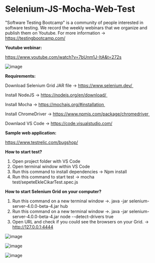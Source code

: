 # Selenium-JS-Mocha-Web-Test

"Software Testing Bootcamp" is a community of people interested in software testing. We record the weekly webinars that we organize and publish them on Youtube. For more information -> https://testingbootcamp.com/

**Youtube webinar:**  

https://www.youtube.com/watch?v=7bUnm1J-ItA&t=272s

![image](https://user-images.githubusercontent.com/89974862/135721331-8d89e151-12f1-4224-beef-b215ef7bc96a.png)

**Requirements:**

Download Selenium Grid JAR file -> https://www.selenium.dev/ 

Install NodeJS -> https://nodejs.org/en/download/ 

Install Mocha -> https://mochajs.org/#installation 

Install ChromeDriver -> https://www.npmjs.com/package/chromedriver 

Downlaod VS Code -> https://code.visualstudio.com/


**Sample web application:**

https://www.testrelic.com/bugshop/


**How to start test?**
1. Open project folder with VS Code
2. Open terminal window within VS Code
3. Run this command to install dependencies -> Npm install
4. Run this command to start test -> mocha test/sepeteEkleCikarTest.spec.js

**How to start Selenium Grid on your computer?**
1. Run this command on a new terminal window ->.    java -jar selenium-server-4.0.0-beta-4.jar hub
1. Run this command on a new terminal window ->.    java -jar selenium-server-4.0.0-beta-4.jar node --detect-drivers true
2. Open URL and  check if you could see the browsers on your Grid. -> http://127.0.0.1:4444


![image](https://user-images.githubusercontent.com/89974862/132410615-3eddb2a8-9bce-445d-9144-f5b42714a3c2.png)

![image](https://user-images.githubusercontent.com/89974862/132410689-69990b7a-6ede-4121-857d-d2143fbf2064.png)

![image](https://user-images.githubusercontent.com/89974862/132410783-b0fb9ae1-3536-4d9c-94d8-87ddf352d00c.png)


